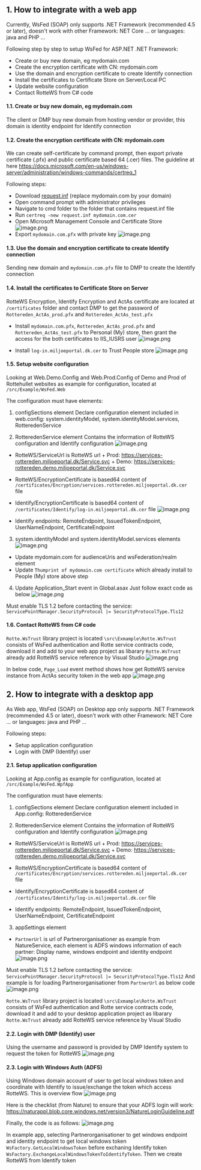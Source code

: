 ## 1. How to integrate with a web app
Currently, WsFed (SOAP) only supports .NET Framework (recommended 4.5 or later), doesn't work with other Framework: NET Core ... or languages: java and PHP ...

Following step by step to setup WsFed for ASP.NET .NET Framework:
- Create or buy new domain, eg mydomain.com
- Create the encryption certificate with CN: mydomain.com
- Use the domain and encryption certificate to create Identify connection
- Install the certificates to Certificate Store on Server/Local PC 
- Update website configuration
- Contact RotteWS from C# code 

#### 1.1. Create or buy new domain, eg mydomain.com
The client or DMP buy new domain from hosting vendor or provider, this domain is identity endpoint for Identify connection

#### 1.2. Create the encryption certificate with CN: mydomain.com

We can create self-certificate by command prompt, then export private certificate (.pfx) and public certificate based 64 (.cer) files. The guideline at here https://docs.microsoft.com/en-us/windows-server/administration/windows-commands/certreq_1

Following steps:
- Download [request.inf](/assets/request.inf) (replace mydomain.com by your domain)
- Open command prompt with administrator privileges
- Navigate to cmd folder to the folder that contains request.inf file
-  Run `certreq -new request.inf mydomain.com.cer`
- Open Microsoft Management Console and Certificate Store
![image.png](/assets/images/01.png)
- Export `mydomain.com.pfx` with private key
![image.png](/assets/images/02.png)

#### 1.3. Use the domain and encryption certificate to create Identify connection
Sending new domain and `mydomain.com.pfx` file to DMP to create the Identify connection

#### 1.4. Install the certificates to Certificate Store on Server
RotteWS Encryption, Identify Encryption and ActAs certificate are located at ` /certificates` folder and contact DMP to get the password of `Rottereden_ActAs_prod.pfx` and `Rottereden_ActAs_test.pfx`

- Install `mydomain.com.pfx`, `Rottereden_ActAs_prod.pfx` and `Rottereden_ActAs_test.pfx` to Personal (My) store, then grant the access for the both certificates to IIS_IUSRS user
![image.png](/assets/images/05.png)

- Install `log-in.miljoeportal.dk.cer` to Trust People store
![image.png](/assets/images/06.png)

#### 1.5. Setup website configuration

Looking at Web.Demo.Config and Web.Prod.Config of Demo and Prod of Rottehullet websites as example for configuration, located at `/src/Example/WsFed.Web`

The configuration must have elements:

1. configSections element 
Declare configuration element included in web.config: system.identityModel, system.identityModel.services, RotteredenService

2. RotteredenService element
Contains the information of RotteWS configuration and Identify configuration
![image.png](/assets/images/03.png)

- RotteWS/ServiceUrl is RotteWS url
\+ Prod: https://services-rottereden.miljoeportal.dk/Service.svc
\+ Demo: https://services-rottereden.demo.miljoeportal.dk/Service.svc

- RotteWS/EncryptionCertificate is based64 content of `/certificates/Encryption/services.rottereden.miljoeportal.dk.cer` file 

- Identify/EncryptionCertificate is based64 content of `/certificates/Identify/log-in.miljoeportal.dk.cer` file
![image.png](/assets/images/04.png)

- Identify endpoints: RemoteEndpoint, IssuedTokenEndpoint, UserNameEndpoint, CertificateEndpoint

3. system.identityModel and system.identityModel.services elements
![image.png](/assets/images/07.png)

- Update mydomain.com for audienceUris and wsFederation/realm element
- Update `Thumprint of mydomain.com certificate` which already install to People (My) store above step

4. Update Application_Start event in Global.asax
Just follow exact code as below
![image.png](/assets/images/08.png)

Must enable TLS 1.2 before contacting the service: 
`ServicePointManager.SecurityProtocol |= SecurityProtocolType.Tls12`

#### 1.6. Contact RotteWS from C# code 
`Rotte.WsTrust` library project is located `\src\Exmample\Rotte.WsTrust` consists of WsFed authentication and Rotte service contracts code, download it and add to your web app project as libarary
`Rotte.WsTrust` already add RotteWS service reference by Visual Studio
![image.png](/assets/images/09.png)


In below code, `Page_Load` event method shows how get RotteWS service instance from ActAs security token in the web app 
![image.png](/assets/images/10.png)

## 2. How to integrate with a desktop app
As Web app, WsFed (SOAP) on Desktop app only supports .NET Framework (recommended 4.5 or later), doesn't work with other Framework: NET Core ... or languages: java and PHP ...

Following steps:
- Setup application configuration
- Login with DMP (Identify) user

#### 2.1. Setup application configuration
Looking at App.config as example for configuration, located at `/src/Example/WsFed.WpfApp`

The configuration must have elements:

1. configSections element 
Declare configuration element included in App.config:  RotteredenService

2. RotteredenService element
Contains the information of RotteWS configuration and Identify configuration
![image.png](/assets/images/11.png)

- RotteWS/ServiceUrl is RotteWS url
\+ Prod: https://services-rottereden.miljoeportal.dk/Service.svc
\+ Demo: https://services-rottereden.demo.miljoeportal.dk/Service.svc

- RotteWS/EncryptionCertificate is based64 content of `/certificates/Encryption/services.rottereden.miljoeportal.dk.cer` file 

- Identify/EncryptionCertificate is based64 content of `/certificates/Identify/log-in.miljoeportal.dk.cer` file

- Identify endpoints: RemoteEndpoint, IssuedTokenEndpoint, UserNameEndpoint, CertificateEndpoint

3. appSettings element
- `PartnerUrl` is url of Partnerorganisationer as example from NatureService, each element is ADFS windows information of each partner: Display name, windows endpoint and identity endpoint
![image.png](/assets/images/12.png)


Must enable TLS 1.2 before contacting the service: `ServicePointManager.SecurityProtocol |= SecurityProtocolType.Tls12` 
And example is for loading Partnerorganisationer from `PartnerUrl` as below code
![image.png](/assets/images/13.png)

`Rotte.WsTrust` library project is located `\src\Exmample\Rotte.WsTrust` consists of WsFed authentication and Rotte service contracts code, download it and add to your desktop application project as libarary
`Rotte.WsTrust` already add RotteWS service reference by Visual Studio

#### 2.2. Login with DMP (Identify) user
Using the username and password is provided by DMP Identify system to request the token for RotteWS
![image.png](/assets/images/14.png)


#### 2.3. Login with Windows Auth (ADFS)
Using Windows domain account of user to get local windows token and coordinate with Identify to issue/exchange the token which access RotteWS. This is overview flow
![image.png](/assets/images/ADFS_Windows_Auth.png)

Here is the checklist (from Nature) to ensure that your ADFS login will work: https://naturappl.blob.core.windows.net/version3/NatureLoginGuideline.pdf

Finally, the code is as follows:
![image.png](/assets/images/15.png)

In example app, selecting Partnerorganisationer to get windows endpoint and identity endpoint to get local windows token `WsFactory.GetLocalWindowsToken` before exchaning Identify token `WsFactory.ExchangeLocalWindowsTokenToIdentifyToken`. Then we create RotteWS from Identify token


